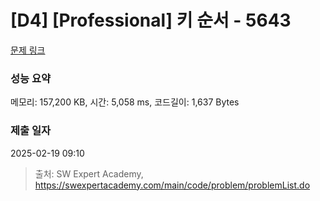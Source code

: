 # [D4] [Professional] 키 순서 - 5643 

[문제 링크](https://swexpertacademy.com/main/code/problem/problemDetail.do?contestProbId=AWXQsLWKd5cDFAUo) 

### 성능 요약

메모리: 157,200 KB, 시간: 5,058 ms, 코드길이: 1,637 Bytes

### 제출 일자

2025-02-19 09:10



> 출처: SW Expert Academy, https://swexpertacademy.com/main/code/problem/problemList.do